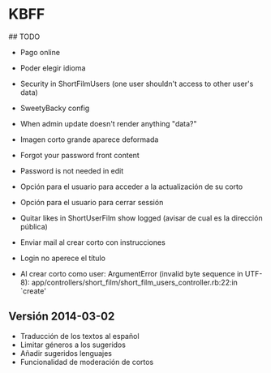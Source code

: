 # KBFF

## TODO

- Pago online
- Poder elegir idioma
- Security in ShortFilmUsers (one user shouldn't access to other user's data)
- SweetyBacky config
- When admin update doesn't render anything "data?"
- Imagen corto grande aparece deformada
- Forgot your password front content
- Password is not needed in edit
- Opción para el usuario para acceder a la actualización de su corto
- Opción para el usuario para cerrar sessión
- Quitar likes in ShortUserFilm show logged (avisar de cual es la dirección pública)
- Enviar mail al crear corto con instrucciones
- Login no aperece el título

- Al crear corto como user:
  ArgumentError (invalid byte sequence in UTF-8):
  app/controllers/short_film/short_film_users_controller.rb:22:in `create'


## Versión 2014-03-02

- Traducción de los textos al español
- Limitar géneros a los sugeridos
- Añadir sugeridos lenguajes
- Funcionalidad de moderación de cortos